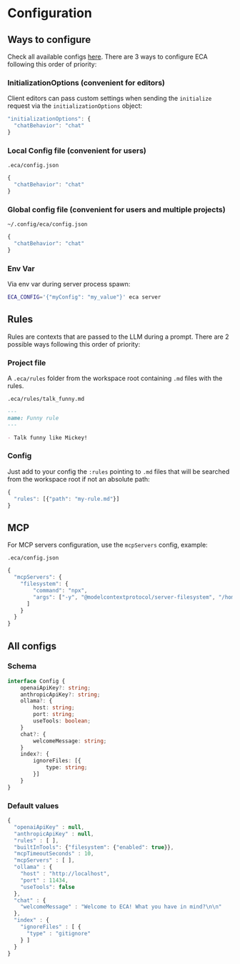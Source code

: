 # Configuration

## Ways to configure

Check all available configs [here](../src/eca/config.clj#L17).
There are 3 ways to configure ECA following this order of priority:

### InitializationOptions (convenient for editors)

Client editors can pass custom settings when sending the `initialize` request via the `initializationOptions` object:

```javascript
"initializationOptions": {
  "chatBehavior": "chat"
}
```

### Local Config file (convenient for users)

`.eca/config.json`
```javascript
{
  "chatBehavior": "chat"
}
```

### Global config file (convenient for users and multiple projects)

`~/.config/eca/config.json`
```javascript
{
  "chatBehavior": "chat"
}
```

### Env Var

Via env var during server process spawn:

```bash
ECA_CONFIG='{"myConfig": "my_value"}' eca server
```

## Rules

Rules are contexts that are passed to the LLM during a prompt.
There are 2 possible ways following this order of priority:

### Project file

A `.eca/rules` folder from the workspace root containing `.md` files with the rules.

`.eca/rules/talk_funny.md`
```markdown
--- 
name: Funny rule
---

- Talk funny like Mickey!
```

### Config 

Just add to your config the `:rules` pointing to `.md` files that will be searched from the workspace root if not an absolute path:

```javascript
{
  "rules": [{"path": "my-rule.md"}]
}
```

## MCP

For MCP servers configuration, use the `mcpServers` config, example:

`.eca/config.json`
```javascript
{
  "mcpServers": {
    "filesystem": {
        "command": "npx",
        "args": ["-y", "@modelcontextprotocol/server-filesystem", "/home/greg/dev/eca-emacs"
      ]
    }
  }
}
```

## All configs

### Schema

```typescript
interface Config {
    openaiApiKey?: string;
    anthropicApiKey?: string;
    ollama?: {
        host: string;
        port: string;
        useTools: boolean;
    }
    chat?: {
        welcomeMessage: string;
    }
    index?: {
        ignoreFiles: [{
            type: string;
        }]
    }
}
```

### Default values

```javascript
{
  "openaiApiKey" : null,
  "anthropicApiKey" : null,
  "rules" : [ ],
  "builtInTools": {"filesystem": {"enabled": true}},
  "mcpTimeoutSeconds" : 10,
  "mcpServers" : [ ],
  "ollama" : {
    "host" : "http://localhost",
    "port" : 11434,
    "useTools": false
  },
  "chat" : {
    "welcomeMessage" : "Welcome to ECA! What you have in mind?\n\n"
  },
  "index" : {
    "ignoreFiles" : [ {
      "type" : "gitignore"
    } ]
  }
}
```
